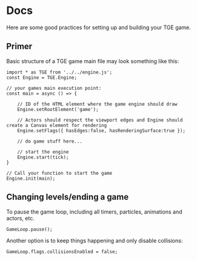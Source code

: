 # Docs

Here are some good practices for setting up and building your TGE game.

## Primer

Basic structure of a TGE game main file may look something like this:

```
import * as TGE from '../../engine.js';
const Engine = TGE.Engine;	

// your games main execution point:
const main = async () => {        
    
    // ID of the HTML element where the game engine should draw
    Engine.setRootElement('game');                              
    
    // Actors should respect the viewport edges and Engine should create a Canvas element for rendering
    Engine.setFlags({ hasEdges:false, hasRenderingSurface:true });

    // do game stuff here...

    // start the engine
    Engine.start(tick); 
}

// Call your function to start the game
Engine.init(main);    
```

## Changing levels/ending a game

To pause the game loop, including all timers, particles, animations and actors, etc.
```
GameLoop.pause();     
```

Another option is to keep things happening and only disable collisions:
```
GameLoop.flags.collisionsEnabled = false;
```




